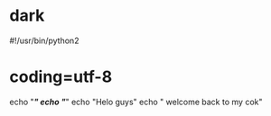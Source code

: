 # dark

#!/usr/bin/python2
# coding=utf-8

echo "_____________"
echo "_____________"
echo "Helo guys"
echo " welcome back to my cok"
